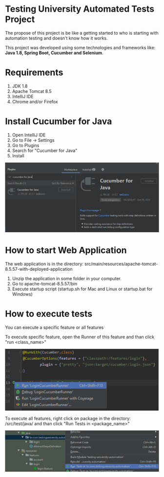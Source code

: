 # Testing University Automated Tests Project

The propose of this project is be like a getting started to who is 
starting with automation testing and doesn't know how it works.

This project was developed using some technologies and frameworks like: 
**Java 1.8, Spring Boot, Cucumber and Selenium**.


# Requirements
1. JDK 1.8
2. Apache Tomcat 8.5
3. IntelliJ IDE
4. Chrome and/or Firefox

# Install Cucumber for Java
1. Open IntelliJ IDE
2. Go to File -> Settings
3. Go to Plugins
4. Search for "Cucumber for Java"
5. Install

![](/src/main/resources/images/cucumber_for_java.png)

# How to start Web Application
The web application is in the directory: src/main/resources/apache-tomcat-8.5.57-with-deployed-application

1. Unzip the application in some folder in your computer.
2. Go to apache-tomcat-8.5.57/bin
3. Execute startup script 
(startup.sh for Mac and Linux or startup.bat for Windows)

# How to execute tests
You can execute a specific feature or all features

To execute specific feature, open the Runner of this feature and than click
"run <class_name>"

![](/src/main/resources/images/run_test.png)

To execute all features, right click on package in the directory:
/src/test/java/<package> and than click
"Run Tests in <package_name>"

![](/src/main/resources/images/run_all_tests.png)